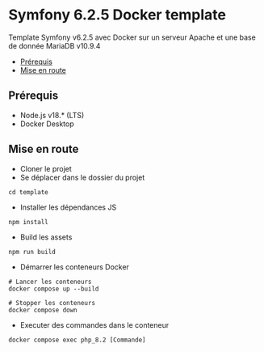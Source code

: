 # Symfony 6.2.5 Docker template

Template Symfony v6.2.5 avec Docker sur un serveur Apache et une base de donnée MariaDB v10.9.4

<!-- TOC -->
* [Prérequis](#prérequis)
* [Mise en route](#mise-en-route)
<!-- TOC -->

## Prérequis
- Node.js v18.* (LTS)
- Docker Desktop

## Mise en route
- Cloner le projet
- Se déplacer dans le dossier du projet
```shell
cd template
```
- Installer les dépendances JS
```shell
npm install
```
- Build les assets
```shell
npm run build
```
- Démarrer les conteneurs Docker
```shell
# Lancer les conteneurs
docker compose up --build

# Stopper les conteneurs
docker compose down
```
- Executer des commandes dans le conteneur
```shell
docker compose exec php_8.2 [Commande]
```
